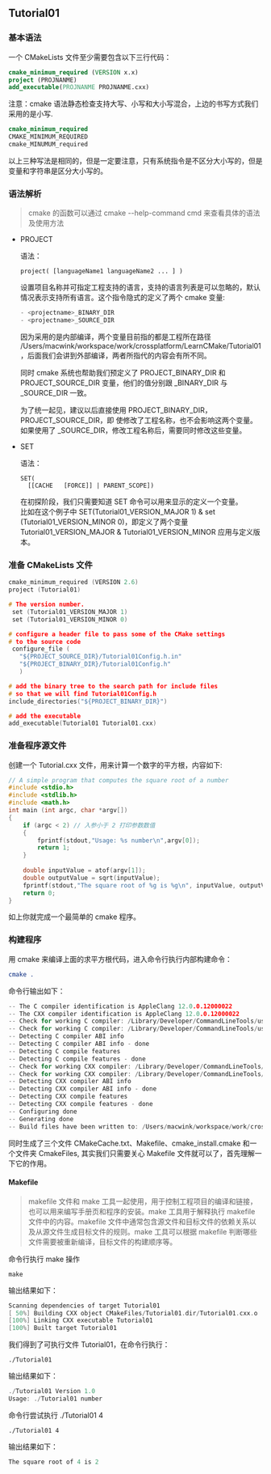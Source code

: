 ## Tutorial01

### 基本语法

一个 CMakeLists 文件至少需要包含以下三行代码：

```cmake
cmake_minimum_required (VERSION x.x)
project (PROJNANME)
add_executable(PROJNANME PROJNANME.cxx)
```

注意：cmake 语法静态检查支持大写、小写和大小写混合，上边的书写方式我们采用的是小写.

```cmake
cmake_minimum_required
CMAKE_MINIMUM_REQUIRED
cmake_MINUMUM_required
```

以上三种写法是相同的，但是一定要注意，只有系统指令是不区分大小写的，但是变量和字符串是区分大小写的。

### 语法解析
> cmake 的函数可以通过 cmake --help-command cmd 来查看具体的语法及使用方法

- PROJECT

    语法：
    ```python3
    project( [languageName1 languageName2 ... ] )
    ```
    设置项目名称并可指定工程支持的语言，支持的语言列表是可以忽略的，默认情况表示支持所有语言。这个指令隐式的定义了两个 cmake 变量:

    ```c
    - <projectname>_BINARY_DIR
    - <projectname>_SOURCE_DIR
    ```

    因为采用的是内部编译，两个变量目前指的都是工程所在路径 /Users/macwink/workspace/work/crossplatform/LearnCMake/Tutorial01，后面我们会讲到外部编译，两者所指代的内容会有所不同。

    同时 cmake 系统也帮助我们预定义了 PROJECT_BINARY_DIR 和 PROJECT_SOURCE_DIR
    变量，他们的值分别跟 <projectname>_BINARY_DIR 与 <projectname>_SOURCE_DIR 一致。

    为了统一起见，建议以后直接使用 PROJECT_BINARY_DIR，PROJECT_SOURCE_DIR，即
    使修改了工程名称，也不会影响这两个变量。如果使用了
    <projectname>_SOURCE_DIR，修改工程名称后，需要同时修改这些变量。
    <br>
- SET

    语法：
    ```python3
    SET( 
      [[CACHE   [FORCE]] | PARENT_SCOPE])
    ```
    在初探阶段，我们只需要知道 SET 命令可以用来显示的定义一个变量。<br>
    比如在这个例子中 SET(Tutorial01_VERSION_MAJOR 1) &  set (Tutorial01_VERSION_MINOR 0)，即定义了两个变量 Tutorial01_VERSION_MAJOR & Tutorial01_VERSION_MINOR 应用与定义版本。

### 准备 CMakeLists 文件

```c++
cmake_minimum_required (VERSION 2.6)
project (Tutorial01)

# The version number.
 set (Tutorial01_VERSION_MAJOR 1)
 set (Tutorial01_VERSION_MINOR 0)

# configure a header file to pass some of the CMake settings
# to the source code
 configure_file (
   "${PROJECT_SOURCE_DIR}/Tutorial01Config.h.in"
   "${PROJECT_BINARY_DIR}/Tutorial01Config.h"
   )

# add the binary tree to the search path for include files
# so that we will find Tutorial01Config.h
include_directories("${PROJECT_BINARY_DIR}")

# add the executable
add_executable(Tutorial01 Tutorial01.cxx)
```

### 准备程序源文件

创建一个 Tutorial.cxx 文件，用来计算一个数字的平方根，内容如下:

```c++
// A simple program that computes the square root of a number
#include <stdio.h>
#include <stdlib.h>
#include <math.h>
int main (int argc, char *argv[])
{
    if (argc < 2) // 入参小于 2 打印参数数值
    {
        fprintf(stdout,"Usage: %s number\n",argv[0]);
        return 1;
    }
    
    double inputValue = atof(argv[1]);
    double outputValue = sqrt(inputValue);
    fprintf(stdout,"The square root of %g is %g\n", inputValue, outputValue);
    return 0;
}
```

如上你就完成一个最简单的 cmake 程序。

### 构建程序

用 cmake 来编译上面的求平方根代码，进入命令行执行内部构建命令：

```cmake
cmake .
```

命令行输出如下：

```c
-- The C compiler identification is AppleClang 12.0.0.12000022
-- The CXX compiler identification is AppleClang 12.0.0.12000022
-- Check for working C compiler: /Library/Developer/CommandLineTools/usr/bin/cc
-- Check for working C compiler: /Library/Developer/CommandLineTools/usr/bin/cc -- works
-- Detecting C compiler ABI info
-- Detecting C compiler ABI info - done
-- Detecting C compile features
-- Detecting C compile features - done
-- Check for working CXX compiler: /Library/Developer/CommandLineTools/usr/bin/c++
-- Check for working CXX compiler: /Library/Developer/CommandLineTools/usr/bin/c++ -- works
-- Detecting CXX compiler ABI info
-- Detecting CXX compiler ABI info - done
-- Detecting CXX compile features
-- Detecting CXX compile features - done
-- Configuring done
-- Generating done
-- Build files have been written to: /Users/macwink/workspace/work/crossplatform/LearnCMake/Tutorial01
```

同时生成了三个文件 CMakeCache.txt、Makefile、cmake_install.cmake 和一个文件夹 CmakeFiles, 其实我们只需要关心 Makefile 文件就可以了，首先理解一下它的作用。

#### Makefile
> makefile 文件和 make 工具一起使用，用于控制工程项目的编译和链接，也可以用来编写手册页和程序的安装。make 工具用于解释执行 makefile 文件中的内容。makefile 文件中通常包含源文件和目标文件的依赖关系以及从源文件生成目标文件的规则。make 工具可以根据 makefile 判断哪些文件需要被重新编译，目标文件的构建顺序等。

命令行执行 make 操作

```
make
```

输出结果如下：

```c
Scanning dependencies of target Tutorial01
[ 50%] Building CXX object CMakeFiles/Tutorial01.dir/Tutorial01.cxx.o
[100%] Linking CXX executable Tutorial01
[100%] Built target Tutorial01
```

我们得到了可执行文件 Tutorial01，在命令行执行：

```
./Tutorial01
```

输出结果如下：

```c
./Tutorial01 Version 1.0
Usage: ./Tutorial01 number
```

命令行尝试执行 ./Tutorial01 4

```
./Tutorial01 4
```

输出结果如下：

```c
The square root of 4 is 2
```



